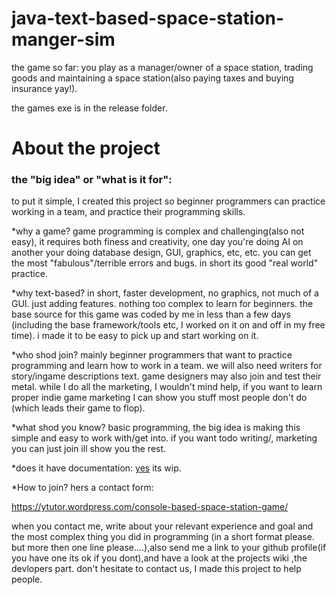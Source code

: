 # java-text-based-space-station-manger-sim

the game so far:
you play as a manager/owner of a space station, trading goods and
maintaining a space station(also paying taxes and buying insurance yay!). 


the games exe is in the release folder.

# About the project

### the "big idea" or "what is it for":

to put it simple, I created this project so beginner programmers
can practice working in a team, and practice their programming skills.


*why a game? game programming is complex and challenging(also not easy), it requires both
finess and creativity, one day you're doing AI on another your doing database
design, GUI, graphics, etc, etc.
you can get the most "fabulous"/terrible errors and bugs.
in short its good "real world" practice.


*why text-based? in short, faster development, no graphics, not much of a GUI.
just adding features. nothing too complex to learn for beginners.
the base source for this game was coded by me in less than a few days (including
the base framework/tools etc, I worked on it on and off in my free time).
i made it to be easy to pick up and start working on it.


*who shod join? mainly beginner programmers that want to practice programming
and learn how to work in a team.
we will also need writers for story/ingame descriptions text.
game designers may also join and test their metal.
while I do all the marketing, I wouldn't mind help, if you want to learn
proper indie game marketing I can show you stuff most people don't do 
(which leads their game to flop).

*what shod you know? basic programming, the big idea is making this simple
and easy to work with/get into.
if you want todo writing/, marketing you can just join ill show you the rest.

*does it have documentation: [yes](https://github.com/yoel123/java-text-based-space-station-manger-sim/wiki) its wip.

*How to join? hers a contact form:


https://ytutor.wordpress.com/console-based-space-station-game/


when you contact me, write about your relevant experience and goal
and the most complex thing you did in programming (in a short format please. but more then one line please....),also send me a link to your github profile(if you have one its ok if you dont),and have a look at the projects wiki ,the devlopers part.
don't hesitate to contact us, I made this project to help people.




